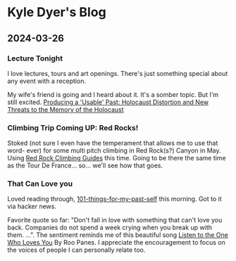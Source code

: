 # Kyle Dyer's Blog

## 2024-03-26 

### Lecture Tonight

I love lectures, tours and art openings. There's just something special about any event with a reception.

My wife's friend is going and I heard about it. It's a somber topic. But I'm still excited.  [Producing a 'Usable' Past: Holocaust Distortion and New Threats to the Memory of the Holocaust
](https://events.unomaha.edu/event/producing_a_usable_past_holocaust_distortion_and_new_threats_to_the_memory_of_the_holocaust)

### Climbing Trip Coming UP: Red Rocks!

Stoked (not sure I even have the temperament that allows me to use that word- ever) for some multi pitch climbing in Red Rock(s?) Canyon in May.  Using [Red Rock Climbing Guides](https://www.redrockclimbingcenter.com/climbingguides) this time. Going to be there the same time as the Tour De France... so... we'll see how that goes.

### That Can Love you 

Loved reading through, [101-things-for-my-past-self](https://www.approachwithalacrity.com/101-things-for-my-past-self/?utm_source=tldrnewsletter) this morning. Got to it via hacker news.

Favorite quote so far: "Don't fall in love with something that can't love you back. Companies do not spend a week crying when you break up with them. ...". The sentiment reminds me of this beautiful song  [Listen to the One Who Loves You](https://genius.com/Roo-panes-listen-to-the-one-who-loves-you-lyrics) By Roo Panes. I appreciate the encouragement to focus on the voices of people I can personally relate too.


